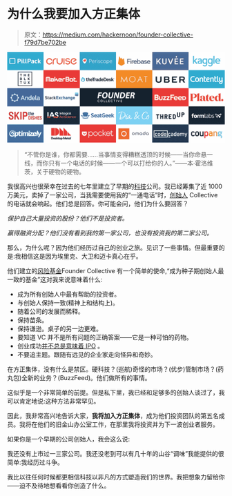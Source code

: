 # 为什么我要加入方正集体

> 原文：<https://medium.com/hackernoon/founder-collective-f79d7be702be>

![](img/675b594c84afe3a8098f6e83f47848cf.png)

> “不管你是谁，你都需要……当事情变得糟糕透顶的时候——当你命悬一线，而你只有一个电话的时候——一个可以打给你的人。”——本·霍洛维茨，关于硬物的硬物。

我很高兴也很荣幸在过去的七年里建立了早期的[科技](https://hackernoon.com/tagged/technology)公司。我已经筹集了近 1000 万美元，卖掉了一家公司，当我需要使用我的“一通电话”时，[创始人](https://hackernoon.com/tagged/founder) Collective 的电话就会响起。他们总是回答。你可能会问，他们为什么要回答？

*保护自己大量投资的股份？他们不是投资者。*

*赢得融资分配？他们没有看到我的第一家公司，也没有投资我的第二家公司。*

那么，为什么呢？因为他们经历过自己的创业之旅。见识了一些事情。但最重要的是:我相信这是因为埃里克、大卫和迈卡真心在乎。

他们建立的[风险基金](https://techcrunch.com/2016/11/30/founder-collective-easily-finds-75-million-for-fund-three/)Founder Collective 有一个简单的使命,“成为种子期创始人最一致的基金”这对我来说意味着什么:

*   成为所有创始人中最有帮助的投资者。
*   与创始人保持一致(精神上和结构上)。
*   随着公司的发展而稀释。
*   保持苗条。
*   保持谦逊。桌子的另一边更难。
*   要知道 VC 并不是所有问题的正确答案——它是一种可怕的药物。
*   创业成功[并不总是意味着 IPO](https://techcrunch.com/2017/05/16/theres-no-shame-in-a-100m-startup/) 。
*   不要追主题。跟随有远见的企业家走向怪异和奇妙。

在方正集体，没有什么是禁区。硬科技？(巡航)奇怪的市场？(优步)管制市场？(药丸包)全新的业务？(BuzzFeed)。他们做所有的事情。

这似乎是一个非常简单的前提。但是私下里，我已经和足够多的创始人谈过了，我可以肯定地说:这种方法非常罕见。

因此，我非常高兴地告诉大家，**我将加入方正集体**，成为他们投资团队的第五名成员。我将在他们的旧金山办公室工作，在那里我将投资并为下一波创业者服务。

如果你是一个早期的公司创始人，我会这么说:

我还没有上市过一三家公司。我还没老到可以有几十年的山谷“调味”我能提供的很简单:我经历过斗争。

我比以往任何时候都更相信科技以非凡的方式塑造我们的世界。我把想象力留给你——迫不及待地想看看你创造了什么。
